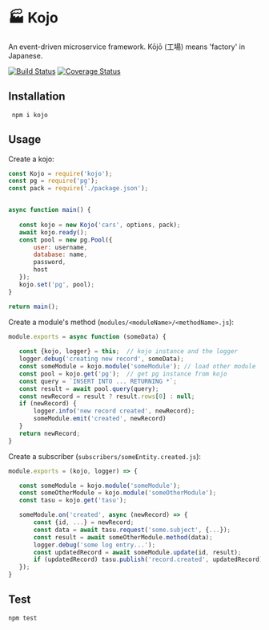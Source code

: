 🏭 Kojo
=======

An event-driven microservice framework. Kōjō (工場) means 'factory' in
Japanese.

[![Build Status](https://travis-ci.org/yentsun/kojo.svg?branch=master)](https://travis-ci.org/yentsun/kojo)
[![Coverage Status](https://coveralls.io/repos/github/yentsun/kojo/badge.svg?branch=master)](https://coveralls.io/github/yentsun/kojo?branch=master)


Installation
------------

```
 npm i kojo
```


Usage
-----
 
Create a kojo:
 
 ```js
const Kojo = require('kojo');
const pg = require('pg'); 
const pack = require('./package.json');


async function main() {
    
    const kojo = new Kojo('cars', options, pack);
    await kojo.ready();
    const pool = new pg.Pool({
        user: username,
        database: name,
        password,
        host
    });
    kojo.set('pg', pool);
}

return main();

```

Create a module's method (`modules/<moduleName>/<methodName>.js`):

 ```js
module.exports = async function (someData) {
    
    const {kojo, logger} = this;  // kojo instance and the logger
    logger.debug('creating new record', someData);
    const someModule = kojo.module('someModule'); // load other module
    const pool = kojo.get('pg');  // get pg instance from kojo
    const query = `INSERT INTO ... RETURNING *`;
    const result = await pool.query(query);
    const newRecord = result ? result.rows[0] : null;
    if (newRecord) {
        logger.info('new record created', newRecord);
        someModule.emit('created', newRecord)
    }
    return newRecord;
}
```

Create a subscriber (`subscribers/someEntity.created.js`):

 ```js
module.exports = (kojo, logger) => {

    const someModule = kojo.module('someModule');
    const someOtherModule = kojo.module('someOtherModule');
    const tasu = kojo.get('tasu');

    someModule.on('created', async (newRecord) => {
        const {id, ...} = newRecord;
        const data = await tasu.request('some.subject', {...});
        const result = await someOtherModule.method(data);
        logger.debug('some log entry...');
        const updatedRecord = await someModule.update(id, result);
        if (updatedRecord) tasu.publish('record.created', updatedRecord);
    });
}
```


Test
----

```
npm test
```